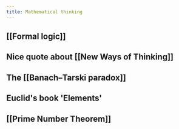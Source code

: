 ```yaml
---
title: Mathematical thinking
---
```


## [[Formal logic]]

## Nice quote about [[New Ways of Thinking]]
## The [[Banach–Tarski paradox]]
## Euclid's book 'Elements'
## [[Prime Number Theorem]]
##
